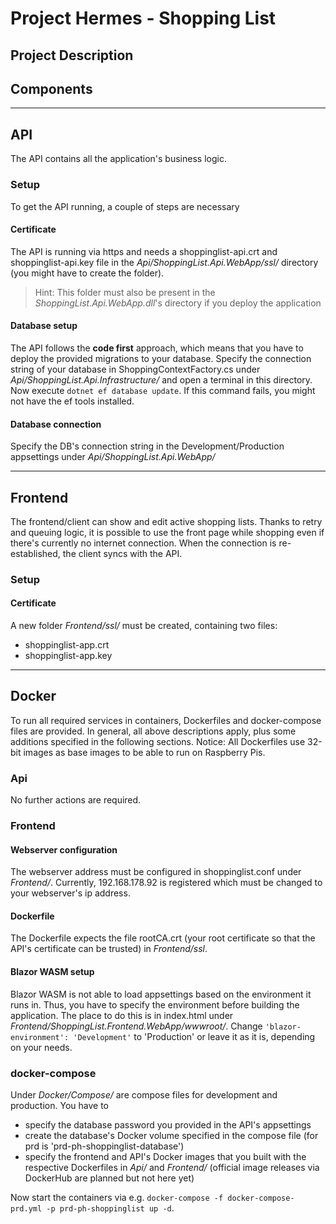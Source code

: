 # Project Hermes - Shopping List
## Project Description

## Components

***

## API
The API contains all the application's business logic.

### Setup
To get the API running, a couple of steps are necessary

#### Certificate

The API is running via https and needs a shoppinglist-api.crt and shoppinglist-api.key file in the *Api/ShoppingList.Api.WebApp/ssl/* directory (you might have to create the folder).

> Hint: This folder must also be present in the *ShoppingList.Api.WebApp.dll*'s directory if you deploy the application

#### Database setup
The API follows the **code first** approach, which means that you have to deploy the provided migrations to your database. Specify the connection string of your database in ShoppingContextFactory.cs under *Api/ShoppingList.Api.Infrastructure/* and open a terminal in this directory. Now execute `dotnet ef database update`. If this command fails, you might not have the ef tools installed.

#### Database connection
Specify the DB's connection string in the Development/Production appsettings under *Api/ShoppingList.Api.WebApp/*

***

## Frontend
The frontend/client can show and edit active shopping lists. Thanks to retry and queuing logic, it is possible to use the front page while shopping even if there's currently no internet connection. When the connection is re-established, the client syncs with the API.

### Setup
#### Certificate
A new folder *Frontend/ssl/* must be created, containing two files:
- shoppinglist-app.crt
- shoppinglist-app.key

***

## Docker
To run all required services in containers, Dockerfiles and docker-compose files are provided. In general, all above descriptions apply, plus some additions specified in the following sections.
Notice: All Dockerfiles use 32-bit images as base images to be able to run on Raspberry Pis.

### Api
No further actions are required.

### Frontend
#### Webserver configuration
The webserver address must be configured in shoppinglist.conf under *Frontend/*. Currently, 192.168.178.92 is registered which must be changed to your webserver's ip address.

#### Dockerfile
The Dockerfile expects the file rootCA.crt (your root certificate so that the API's certificate can be trusted) in *Frontend/ssl*.

#### Blazor WASM setup
Blazor WASM is not able to load appsettings based on the environment it runs in. Thus, you have to specify the environment before building the application.
The place to do this is in index.html under *Frontend/ShoppingList.Frontend.WebApp/wwwroot/*. Change `'blazor-environment': 'Development'` to 'Production' or leave it as it is, depending on your needs.

### docker-compose
Under *Docker/Compose/* are compose files for development and production. You have to
- specify the database password you provided in the API's appsettings
- create the database's Docker volume specified in the compose file (for prd is 'prd-ph-shoppinglist-database')
- specify the frontend and API's Docker images that you built with the respective Dockerfiles in *Api/* and *Frontend/* (official image releases via DockerHub are planned but not here yet)

Now start the containers via e.g. `docker-compose -f docker-compose-prd.yml -p prd-ph-shoppinglist up -d`.